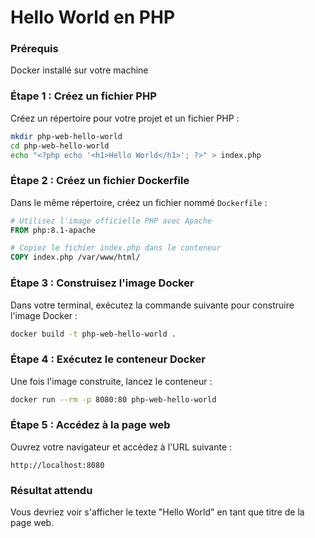 # Hello World en PHP

### Prérequis
Docker installé sur votre machine

### Étape 1 : Créez un fichier PHP

Créez un répertoire pour votre projet et un fichier PHP :
```bash
mkdir php-web-hello-world
cd php-web-hello-world
echo "<?php echo '<h1>Hello World</h1>'; ?>" > index.php
```

### Étape 2 : Créez un fichier Dockerfile

Dans le même répertoire, créez un fichier nommé `Dockerfile` :
```Dockerfile
# Utilisez l'image officielle PHP avec Apache
FROM php:8.1-apache

# Copiez le fichier index.php dans le conteneur
COPY index.php /var/www/html/
```

### Étape 3 : Construisez l'image Docker

Dans votre terminal, exécutez la commande suivante pour construire l'image Docker :
```bash
docker build -t php-web-hello-world .
```

### Étape 4 : Exécutez le conteneur Docker

Une fois l'image construite, lancez le conteneur :
```bash
docker run --rm -p 8080:80 php-web-hello-world
```

### Étape 5 : Accédez à la page web

Ouvrez votre navigateur et accédez à l'URL suivante :
```
http://localhost:8080
```

### Résultat attendu
Vous devriez voir s'afficher le texte "Hello World" en tant que titre de la page web.
